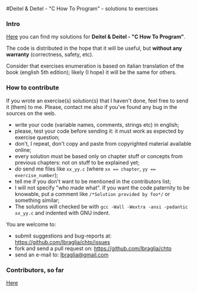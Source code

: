#Deitel &amp; Deitel - "C How To Program" - solutions to exercises

### Intro

[Here](https://github.com/lbraglia/chtp/tree/master/src) you can
find my solutions for **Deitel &amp; Deitel - "C How To Program"**.

The code is distributed in the hope that it will be useful, but
**without any warranty** (correctness, safety, etc).

Consider that exercises enumeration is based on italian
translation of the book (english 5th edition); likely (I hope) it
will be the same for others.

### How to contribute

If you wrote an exercise(s) solution(s) that I haven't done, feel
free to send it (them) to me. Please, contact me also if
you've found any bug in the sources on the web. 

* write your code (variable names, comments, strings etc) in
english;
* please, test your code before sending it: it must work as
expected by exercise question;
* don't, I repeat, don't copy and paste from copyrighted material
available online;
* every solution must be based only on chapter stuff or concepts
from previous chapters: not on stuff to be explained yet;
* *do* send me files like `xx_yy.c` (where `xx == chapter`, `yy ==
exercise_number`);
* tell me if you don't want to be mentioned in the contributors
list;
* I will not specify "who made what". If
you want the code paternity to be knowable, put a comment like
`/*Solution provided by foo*/` or something similar;
* The solutions will checked be with `gcc -Wall -Wextra -ansi -pedantic
xx_yy.c` and indented with GNU indent.

You are welcome to:

- submit suggestions and bug-reports at: https://github.com/lbraglia/chtp/issues
- fork and send a pull request on: https://github.com/lbraglia/chtp
- send an e-mail to: lbraglia@gmail.com

### Contributors, so far

[Here](https://raw.github.com/lbraglia/chtp/master/CONTRIBUTORS)

